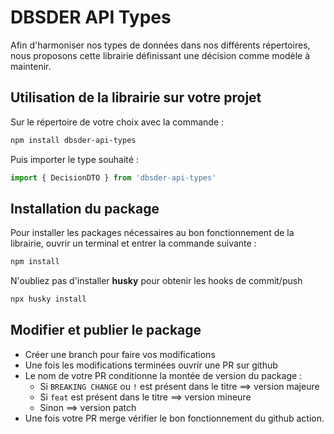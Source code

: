 # DBSDER API Types

Afin d'harmoniser nos types de données dans nos différents répertoires, nous proposons cette librairie définissant une décision comme modèle à maintenir.

## Utilisation de la librairie sur votre projet

Sur le répertoire de votre choix avec la commande :

```sh
npm install dbsder-api-types
```

Puis importer le type souhaité :

```typescript
import { DecisionDTO } from 'dbsder-api-types'
```

## Installation du package

Pour installer les packages nécessaires au bon fonctionnement de la librairie, ouvrir un terminal et entrer la commande suivante :

```bash
npm install
```  

N'oubliez pas d'installer **husky** pour obtenir les hooks de commit/push

```bash
npx husky install
```

## Modifier et publier le package

* Créer une branch pour faire vos modifications
* Une fois les modifications terminées ouvrir une PR sur github
* Le nom de votre PR conditionne la montée de version du package :
    - Si `BREAKING CHANGE` ou `!` est présent dans le titre ==> version majeure
    - Si `feat` est présent dans le titre ==> version mineure
    - Sinon ==> version patch 
* Une fois votre PR merge vérifier le bon fonctionnement du github action.